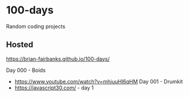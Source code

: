 # 100-days
Random coding projects

## Hosted
https://brian-fairbanks.github.io/100-days/


Day 000 - Boids
  - https://www.youtube.com/watch?v=mhjuuHl6qHM 
Day 001 - Drumkit
 - https://javascript30.com/ - day 1